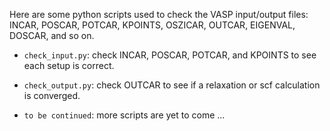 Here are some python scripts used to check the VASP input/output files: INCAR, POSCAR, POTCAR, KPOINTS, OSZICAR, OUTCAR, EIGENVAL, DOSCAR, and so on.

- `check_input.py`: check INCAR, POSCAR, POTCAR, and KPOINTS to see each setup is correct.

- `check_output.py`: check OUTCAR to see if a relaxation or scf calculation is converged.

- `to be continued`: more scripts are yet to come ...
